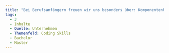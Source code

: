 ```yaml
---
title: "Bei Berufsanfängern freuen wir uns besonders über: Komponentenbasiertes Design"
tags:
  - 3
  - Inhalte
  - Quelle: Unternehmen
  - Themenfeld: Coding Skills
  - Bachelor
  - Master
---
```

